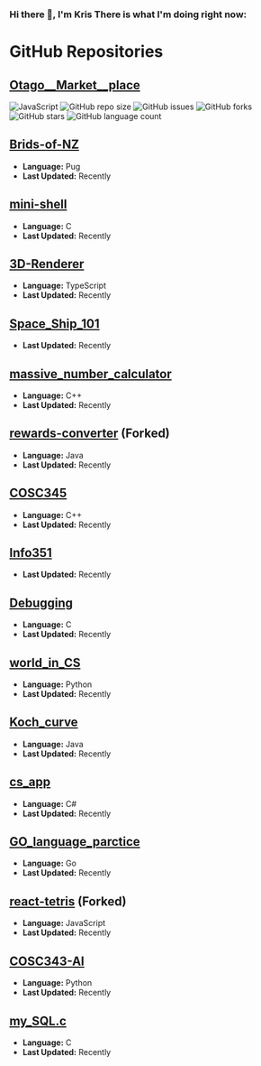 ### Hi there 👋, I'm Kris There is what I'm doing right now: 

<!--
**vicmon810/vicmon810** is a ✨ _special_ ✨ repository because its `README.md` (this file) appears on your GitHub profile.

Here are some ideas to get you started:

- 🔭 I’m currently working on ...
- 🌱 I’m currently learning ...
- 👯 I’m looking to collaborate on ...
- 🤔 I’m looking for help with ...
- 💬 Ask me about ...
- 📫 How to reach me: ...
- 😄 Pronouns: ...
- ⚡ Fun fact: ...
-->
# GitHub Repositories

## [Otago__Market__place](https://github.com/vicmon810/Otago__Market__place)
![JavaScript](https://img.shields.io/badge/JavaScript-%23323330.svg?style=for-the-badge&logo=javascript&logoColor=%23F7DF1E)
![GitHub repo size](https://img.shields.io/github/repo-size/vicmon810/Otago__Market__place?style=flat-square)
![GitHub issues](https://img.shields.io/github/issues/vicmon810/Otago__Market__place?style=flat-square)
![GitHub forks](https://img.shields.io/github/forks/vicmon810/Otago__Market__place?style=flat-square)
![GitHub stars](https://img.shields.io/github/stars/vicmon810/Otago__Market__place?style=flat-square)
![GitHub language count](https://img.shields.io/github/languages/count/vicmon810/Otago__Market__place?style=flat-square)



## [Brids-of-NZ](https://github.com/vicmon810/Brids-of-NZ)
- **Language:** Pug
- **Last Updated:** Recently

## [mini-shell](https://github.com/vicmon810/mini-shell)
- **Language:** C
- **Last Updated:** Recently

## [3D-Renderer](https://github.com/vicmon810/3D-Renderer)
- **Language:** TypeScript
- **Last Updated:** Recently

## [Space_Ship_101](https://github.com/vicmon810/Space_Ship_101)
- **Last Updated:** Recently

## [massive_number_calculator](https://github.com/vicmon810/massive_number_calculator)
- **Language:** C++
- **Last Updated:** Recently

## [rewards-converter](https://github.com/vicmon810/rewards-converter) (Forked)
- **Language:** Java
- **Last Updated:** Recently

## [COSC345](https://github.com/vicmon810/COSC345)
- **Language:** C++
- **Last Updated:** Recently

## [Info351](https://github.com/vicmon810/Info351)
- **Last Updated:** Recently

## [Debugging](https://github.com/vicmon810/Debugging)
- **Language:** C
- **Last Updated:** Recently

## [world_in_CS](https://github.com/vicmon810/world_in_CS)
- **Language:** Python
- **Last Updated:** Recently

## [Koch_curve](https://github.com/vicmon810/Koch_curve)
- **Language:** Java
- **Last Updated:** Recently

## [cs_app](https://github.com/vicmon810/cs_app)
- **Language:** C#
- **Last Updated:** Recently

## [GO_language_parctice](https://github.com/vicmon810/GO_language_parctice)
- **Language:** Go
- **Last Updated:** Recently

## [react-tetris](https://github.com/vicmon810/react-tetris) (Forked)
- **Language:** JavaScript
- **Last Updated:** Recently

## [COSC343-AI](https://github.com/vicmon810/COSC343-AI)
- **Language:** Python
- **Last Updated:** Recently

## [my_SQL.c](https://github.com/vicmon810/my_SQL.c)
- **Language:** C
- **Last Updated:** Recently
